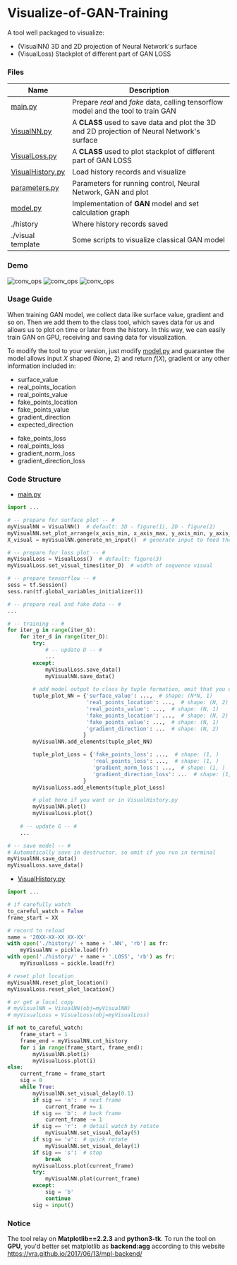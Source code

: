 # Visualize-of-GAN-Training
A tool well packaged to visualize:
- (VisualNN)   3D and 2D projection of Neural Network's surface 
- (VisualLoss) Stackplot of different part of GAN LOSS

### Files

| Name | Description |
| - | - |
| [main.py](https://github.com/Lyk98/Visualize-of-GAN-Training/blob/master/main.py) | Prepare $real$ and $fake$ data, calling tensorflow model and the tool to train GAN|
| [VisualNN.py](https://github.com/Lyk98/Visualize-of-GAN-Training/blob/master/VisualNN.py) | A **CLASS** used to save data and plot the 3D and 2D projection of Neural Network's surface|
| [VisualLoss.py](https://github.com/Lyk98/Visualize-of-GAN-Training/blob/master/VisualLoss.py) | A **CLASS** used to plot stackplot of different part of GAN LOSS|
| [VisualHistory.py](https://github.com/Lyk98/Visualize-of-GAN-Training/blob/master/VisualHistory.py) | Load history records and visualize|
| [parameters.py](https://github.com/Lyk98/Visualize-of-GAN-Training/blob/master/parameters.py) | Parameters for running control, Neural Network, GAN and plot|
| [model.py](https://github.com/Lyk98/Visualize-of-GAN-Training/blob/master/model.py) | Implementation of **GAN** model and set calculation graph|
| ./history | Where history records saved|
| ./visual template | Some scripts to visualize classical GAN model|


### Demo
![conv_ops](https://github.com/Lyk98/Visualize-of-GAN-Training/blob/master/demo/3D.gif)
![conv_ops](https://github.com/Lyk98/Visualize-of-GAN-Training/blob/master/demo/2D.gif)
![conv_ops](https://github.com/Lyk98/Visualize-of-GAN-Training/blob/master/demo/Stackplot.gif)


### Usage Guide
When training GAN model, we collect data like surface value, gradient and so on. Then we add them to the class tool, which saves data for us and allows us to plot on time or later from the history. In this way, we can easily train GAN on GPU, receiving and saving data for visualization.

To modify the tool to your version, just modify [model.py](https://github.com/Lyk98/Visualize-of-GAN-Training/blob/master/model.py) and guarantee the model allows input $X$ shaped (None, 2) and return $f(X)$, gradient or any other information included in:

- surface_value
- real_points_location
- real_points_value
- fake_points_location
- fake_points_value
- gradient_direction
- expected_direction
* fake_points_loss
* real_points_loss
* gradient_norm_loss
* gradient_direction_loss

### Code Structure
- [main.py](https://github.com/Lyk98/Visualize-of-GAN-Training/blob/master/main.py)
```python
import ...

# -- prepare for surface plot -- #
myVisualNN = VisualNN()  # default: 3D - figure(1), 2D - figure(2)
myVisualNN.set_plot_arrange(x_axis_min, x_axis_max, y_axis_min, y_axis_max, cnt_draw_along_axis)  # plot range and density
X_visual = myVisualNN.generate_nn_input()  # generate input to feed the model getting surface value, shape: (None, 2)

# -- prepare for loss plot -- #
myVisualLoss = VisualLoss()  # default: figure(3)
myVisualLoss.set_visual_times(iter_D)  # width of sequence visual

# -- prepare tensorflow -- #
sess = tf.Session()
sess.run(tf.global_variables_initializer())

# -- prepare real and fake data -- #
...

# -- training -- #
for iter_g in range(iter_G):
    for iter_d in range(iter_D):
        try:
            # -- update D -- #
            ...
        except:
            myVisualLoss.save_data()
            myVisualNN.save_data()
        
        # add model output to class by tuple formation, omit that you do not need
        tuple_plot_NN = {'surface_value': ...,  # shape: (N*N, 1)
                         'real_points_location': ...,  # shape: (N, 2)
                         'real_points_value': ...,  # shape: (N, 1)
                         'fake_points_location': ...,  # shape: (N, 2)
                         'fake_points_value': ...,  # shape: (N, 1)
                         'gradient_direction': ...  # shape: (N, 2)
                        }
        myVisualNN.add_elements(tuple_plot_NN)

        tuple_plot_Loss = {'fake_points_loss': ...,  # shape: (1, )
                           'real_points_loss': ...,  # shape: (1, )
                           'gradient_norm_loss': ...,  # shape: (1, )
                           'gradient_direction_loss': ...  # shape: (1, )
                        }
        myVisualLoss.add_elements(tuple_plot_Loss)

        # plot here if you want or in VisualHistory.py
        myVisualNN.plot()
        myVisualLoss.plot()
        
    # -- update G -- #
    ...

# -- save model -- #
# Automatically save in destructor, so omit if you run in terminal
myVisualNN.save_data()
myVisualLoss.save_data()
```

- [VisualHistory.py](https://github.com/Lyk98/Visualize-of-GAN-Training/blob/master/VisualHistory.py)
```python
import ...

# if carefully watch
to_careful_watch = False
frame_start = XX

# record to reload
name = '20XX-XX-XX XX-XX'
with open('./history/' + name + '.NN', 'rb') as fr:
    myVisualNN = pickle.load(fr)
with open('./history/' + name + '.LOSS', 'rb') as fr:
    myVisualLoss = pickle.load(fr)

# reset plot location
myVisualNN.reset_plot_location()
myVisualLoss.reset_plot_location()

# or get a local copy
# myVisualNN = VisualNN(obj=myVisualNN)
# myVisualLoss = VisualLoss(obj=myVisualLoss)

if not to_careful_watch:
    frame_start = 1
    frame_end = myVisualNN.cnt_history
    for i in range(frame_start, frame_end):
        myVisualNN.plot(i)
        myVisualLoss.plot(i)
else:
    current_frame = frame_start
    sig = 0
    while True:
        myVisualNN.set_visual_delay(0.1)
        if sig == 'n':  # next frame
            current_frame += 1
        if sig == 'b':  # back frame
            current_frame -= 1
        if sig == 'r':  # detail watch by rotate
            myVisualNN.set_visual_delay(5)
        if sig == 'v':  # quick rotate
            myVisualNN.set_visual_delay(1)
        if sig == 's':  # stop
            break
        myVisualLoss.plot(current_frame)
        try:
            myVisualNN.plot(current_frame)
        except:
            sig = 'b'
            continue
        sig = input()

```

### Notice
The tool relay on **Matplotlib==2.2.3** and **python3-tk**. 
To run the tool on **GPU**, you'd better set matplotlib as **backend:agg** according to this website https://vra.github.io/2017/06/13/mpl-backend/